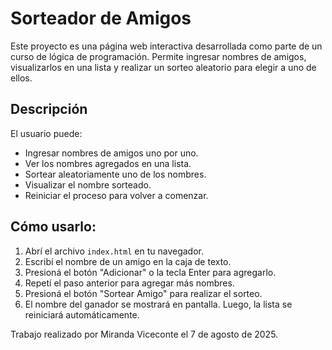 # Sorteador de Amigos

Este proyecto es una página web interactiva desarrollada como parte de un curso de lógica de programación. Permite ingresar nombres de amigos, visualizarlos en una lista y realizar un sorteo aleatorio para elegir a uno de ellos.

## Descripción

El usuario puede:

- Ingresar nombres de amigos uno por uno.
- Ver los nombres agregados en una lista.
- Sortear aleatoriamente uno de los nombres.
- Visualizar el nombre sorteado.
- Reiniciar el proceso para volver a comenzar.

## Cómo usarlo:

1. Abrí el archivo `index.html` en tu navegador.
2. Escribí el nombre de un amigo en la caja de texto.
3. Presioná el botón "Adicionar" o la tecla Enter para agregarlo.
4. Repetí el paso anterior para agregar más nombres.
5. Presioná el botón "Sortear Amigo" para realizar el sorteo.
6. El nombre del ganador se mostrará en pantalla. Luego, la lista se reiniciará automáticamente.

Trabajo realizado por Miranda Viceconte el 7 de agosto de 2025. 

